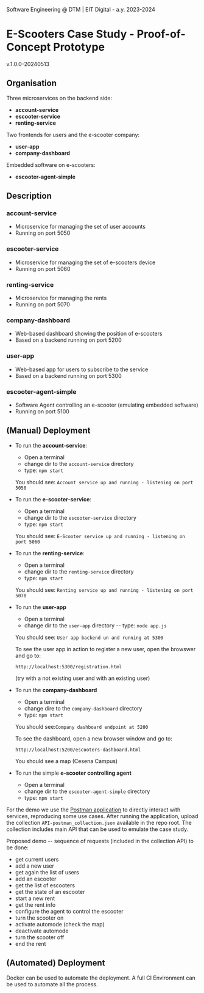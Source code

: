 Software Engineering @ DTM | EIT Digital - a.y. 2023-2024 

# E-Scooters Case Study - Proof-of-Concept Prototype

v.1.0.0-20240513

## Organisation

Three microservices on the backend side:  

- **account-service**   
- **escooter-service**  
- **renting-service**  

Two frontends for users and the e-scooter company:  
 
- **user-app**  
- **company-dashboard**  

Embedded software on e-scooters:

- **escooter-agent-simple**

## Description

### account-service

- Microservice for managing the set of user accounts
- Running on port 5050

### escooter-service

- Microservice for managing the set of e-scooters device 
- Running on port 5060

### renting-service

- Microservice for managing the rents
- Running on port 5070

### company-dashboard

- Web-based dashboard showing the position of e-scooters
- Based on a backend running on port 5200

### user-app

- Web-based app for users to subscribe to the service
- Based on a backend running on port 5300

### escooter-agent-simple

- Software Agent controlling an e-scooter (emulating embedded software)
- Running on port 5100 
 
## (Manual) **Deployment** ##

- To run the **account-service**:  
	- Open a terminal
	- change dir to the ``account-service`` directory
	- type: ``npm start`` 

	You should see: ``Account service up and running - listening on port 5050``

- To run the **e-scooter-service**:  
	- Open a terminal
	- change dir to the ``escooter-service`` directory 
	- type: ``npm start``

	You should see: ``E-Scooter service up and running - listening on port 5060``

- To run the **renting-service**:
	- Open a terminal
	- change dir to the ``renting-service`` directory 
	- type: ``npm start`` 

	You should see: ``Renting service up and running - listening on port 5070``

- To run the **user-app**
	- Open a terminal
	- change dir to the ``user-app`` directory
-- type: ``node app.js``

	You should see: ``User app backend un and running at 5300``

	To see the user app in action to register a new user, open the browswer and go to:  
	
	``http://localhost:5300/registration.html``  
	
	(try with a not existing user and with an existing user)


- To run the **company-dashboard**
	- Open a terminal
	- change dire to the ``company-dashboard`` directory
	- type: ``npm start``

	You should see:``Company dashboard endpoint at 5200``

	To see the dashboard, open a new browser window and go to:
	
	``http://localhost:5200/escooters-dashboard.html``

	You should see a map (Cesena Campus)

- To run the simple **e-scooter controlling agent**
	- Open a terminal  
	- change dir to the ``escooter-agent-simple`` directory
	- type: ``npm start``

For the demo we use the [Postman application](https://www.postman.com/) to directly interact with services, reproducing some use cases.  After running the application, upload the collection ``API-postman_collection.json`` available in the repo root.  The collection includes main API that can be used to emulate the case study.

Proposed demo -- sequence of requests (included in the collection API) to be done:

- get current users
- add a new user
- get again the list of users
- add an escooter
- get the list of escooters
- get the state of an escooter
- start a new rent
- get the rent info
- configure the agent to control the escooter
- turn the scooter on
- activate automode
(check the map)
- deactivate automode
- turn the scooter off
- end the rent 


## (Automated) **Deployment** ##

Docker can be used to automate the deployment. A full CI Environment  can be used to automate all the process.
